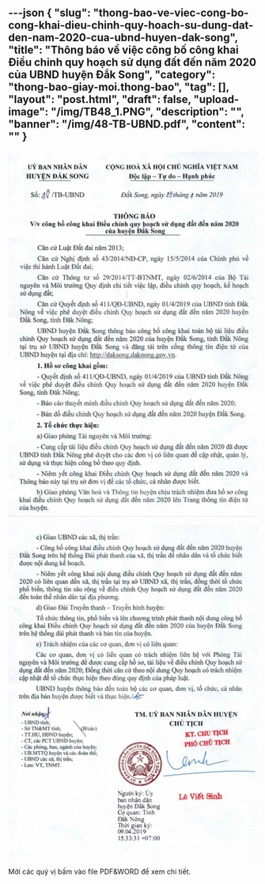 ---json
{
    "slug": "thong-bao-ve-viec-cong-bo-cong-khai-dieu-chinh-quy-hoach-su-dung-dat-den-nam-2020-cua-ubnd-huyen-dak-song",
    "title": "Thông báo về việc công bố công khai Điều chỉnh quy hoạch sử dụng đất đến năm 2020 của UBND huyện Đắk Song",
    "category": "thong-bao-giay-moi.thong-bao",
    "tag": [],
    "layout": "post.html",
    "draft": false,
    "upload-image": "/img/TB48_1.PNG",
    "description": "",
    "banner": "/img/48-TB-UBND.pdf",
    "__content__": ""
}
---
<p><img alt="" src="/img/TB48.PNG" /></p>

<p><img alt="" src="/img/TB48_1.PNG" /></p>

<p>Mời c&aacute;c qu&yacute; vị bấm v&agrave;o file PDF&amp;WORD để xem chi tiết.</p>
